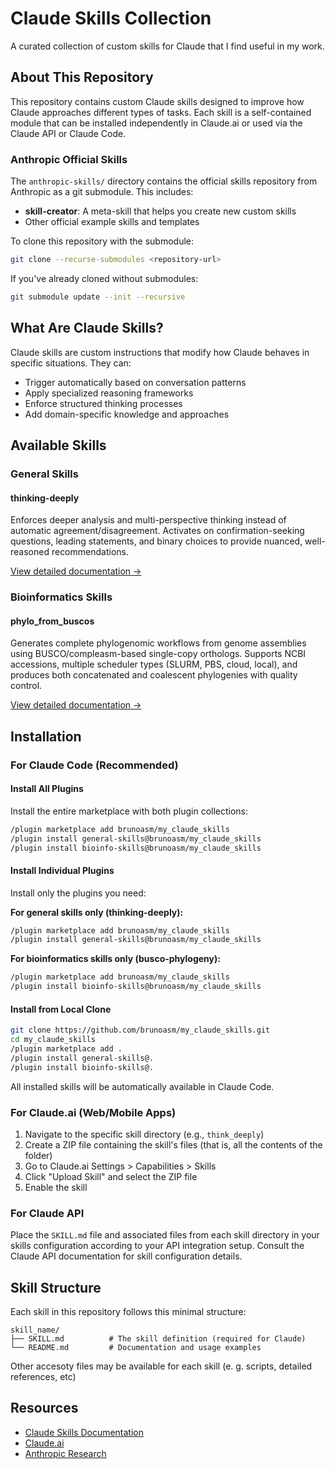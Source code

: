 # Claude Skills Collection

A curated collection of custom skills for Claude that I find useful in my work. 

## About This Repository

This repository contains custom Claude skills designed to improve how Claude approaches different types of tasks. Each skill is a self-contained module that can be installed independently in Claude.ai or used via the Claude API or Claude Code.

### Anthropic Official Skills

The `anthropic-skills/` directory contains the official skills repository from Anthropic as a git submodule. This includes:
- **skill-creator**: A meta-skill that helps you create new custom skills
- Other official example skills and templates

To clone this repository with the submodule:
```bash
git clone --recurse-submodules <repository-url>
```

If you've already cloned without submodules:
```bash
git submodule update --init --recursive
```

## What Are Claude Skills?

Claude skills are custom instructions that modify how Claude behaves in specific situations. They can:
- Trigger automatically based on conversation patterns
- Apply specialized reasoning frameworks
- Enforce structured thinking processes
- Add domain-specific knowledge and approaches

## Available Skills

### General Skills

#### thinking-deeply
Enforces deeper analysis and multi-perspective thinking instead of automatic agreement/disagreement. Activates on confirmation-seeking questions, leading statements, and binary choices to provide nuanced, well-reasoned recommendations.

[View detailed documentation →](./think_deeply/README.md)

### Bioinformatics Skills

#### phylo_from_buscos
Generates complete phylogenomic workflows from genome assemblies using BUSCO/compleasm-based single-copy orthologs. Supports NCBI accessions, multiple scheduler types (SLURM, PBS, cloud, local), and produces both concatenated and coalescent phylogenies with quality control.

[View detailed documentation →](./phylo_from_buscos/README.md)

## Installation

### For Claude Code (Recommended)

#### Install All Plugins

Install the entire marketplace with both plugin collections:

```bash
/plugin marketplace add brunoasm/my_claude_skills
/plugin install general-skills@brunoasm/my_claude_skills
/plugin install bioinfo-skills@brunoasm/my_claude_skills
```

#### Install Individual Plugins

Install only the plugins you need:

**For general skills only (thinking-deeply):**
```bash
/plugin marketplace add brunoasm/my_claude_skills
/plugin install general-skills@brunoasm/my_claude_skills
```

**For bioinformatics skills only (busco-phylogeny):**
```bash
/plugin marketplace add brunoasm/my_claude_skills
/plugin install bioinfo-skills@brunoasm/my_claude_skills
```

#### Install from Local Clone

```bash
git clone https://github.com/brunoasm/my_claude_skills.git
cd my_claude_skills
/plugin marketplace add .
/plugin install general-skills@.
/plugin install bioinfo-skills@.
```

All installed skills will be automatically available in Claude Code.

### For Claude.ai (Web/Mobile Apps)

1. Navigate to the specific skill directory (e.g., `think_deeply`)
2. Create a ZIP file containing the skill's files (that is, all the contents of the folder)
3. Go to Claude.ai Settings > Capabilities > Skills
4. Click "Upload Skill" and select the ZIP file
5. Enable the skill

### For Claude API

Place the `SKILL.md` file and associated files from each skill directory in your skills configuration according to your API integration setup. Consult the Claude API documentation for skill configuration details.

## Skill Structure

Each skill in this repository follows this minimal structure:

```
skill_name/
├── SKILL.md          # The skill definition (required for Claude)
└── README.md         # Documentation and usage examples
```

Other accesoty files may be available for each skill (e. g. scripts, detailed references, etc)

## Resources

- [Claude Skills Documentation](https://support.claude.com/en/articles/12512198-how-to-create-custom-skills)
- [Claude.ai](https://claude.ai)
- [Anthropic Research](https://www.anthropic.com/research)
